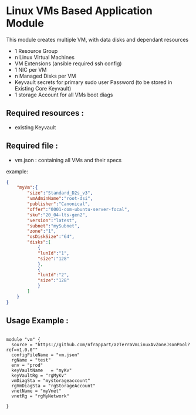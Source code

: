 # Linux VMs Based Application Module
This module creates multiple VM, with data disks and dependant resources
- 1 Resource Group
- n Linux Virtual Machines
- VM Extensions (ansible required ssh config)
- 1 NIC per VM
- n Managed Disks per VM
- Keyvault secrets for primary sudo user Password (to be stored in Existing Core Keyvault)
- 1 storage Account for all VMs boot diags


## Required resources :
- existing Keyvault

## Required file :
- vm.json : containing all VMs and their specs

example:
```json
{
    "myVm":{
        "size":"Standard_D2s_v3",
        "vmAdminName":"root-dsi",
        "publisher":"Canonical",
        "offer":"0001-com-ubuntu-server-focal",
        "sku":"20_04-lts-gen2",
		"version":"latest",
        "subnet":"mySubnet",
        "zone":"1",
        "osDiskSize":"64",
        "disks":[
            {
            "lunId":"1",
            "size":"128"
            },
            {
            "lunId":"2",
            "size":"128"
            }
        ]
    }
}
```


## Usage Example :

```hcl

module "vm" {
  source = "https://github.com/nfrappart/azTerraVmLinuxAvZoneJsonPool?ref=v1.0.0""
  configFileName = "vm.json"
  rgName = "test"
  env = "prod"
  keyVaultName   = "myKv"
  keyVaultRg = "rgMyKv"
  vmDiagSta = "mystorageaccount"
  rgVmDiagSta = "rgStorageAccount" 
  vnetName = "myVnet"
  vnetRg = "rgMyNetwork"

}
```